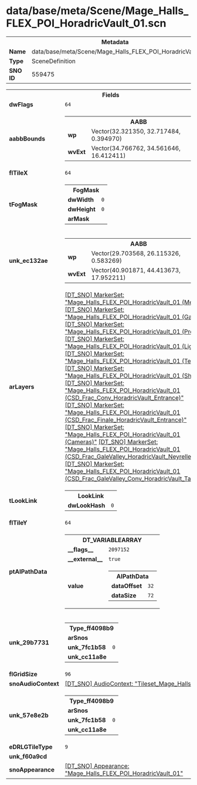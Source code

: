 <h1>data/base/meta/Scene/Mage_Halls_FLEX_POI_HoradricVault_01.scn</h1><table><tr><th colspan="100%">Metadata</th></tr><tr><td><b>Name</b></td><td>data/base/meta/Scene/Mage_Halls_FLEX_POI_HoradricVault_01.scn</td></tr><tr><td><b>Type</b></td><td>SceneDefinition</td></tr><tr><td><b>SNO ID</b></td><td>559475</td></tr></table>

<table><tr><th colspan="100%">Fields</th></tr><tr><td><b>dwFlags</b></td><td><code>64</code></td></tr><tr><td><b>aabbBounds</b></td><td><table><tr><th colspan="100%">AABB</th></tr><tr><td><b>wp</b></td><td>Vector(32.321350, 32.717484, 0.394970)</td></tr><tr><td><b>wvExt</b></td><td>Vector(34.766762, 34.561646, 16.412411)</td></tr></table>

</td></tr><tr><td><b>flTileX</b></td><td><code>64</code></td></tr><tr><td><b>tFogMask</b></td><td><table><tr><th colspan="100%">FogMask</th></tr><tr><td><b>dwWidth</b></td><td><code>0</code></td></tr><tr><td><b>dwHeight</b></td><td><code>0</code></td></tr><tr><td><b>arMask</b></td><td></td></tr></table>

</td></tr><tr><td><b>unk_ec132ae</b></td><td><table><tr><th colspan="100%">AABB</th></tr><tr><td><b>wp</b></td><td>Vector(29.703568, 26.115326, 0.583269)</td></tr><tr><td><b>wvExt</b></td><td>Vector(40.901871, 44.413673, 17.952211)</td></tr></table>

</td></tr><tr><td><b>arLayers</b></td><td><a href="..\MarkerSet\Mage_Halls_FLEX_POI_HoradricVault_01 (Merged).mrk">[DT_SNO] MarkerSet: "Mage_Halls_FLEX_POI_HoradricVault_01 (Merged)"</a>
<a href="..\MarkerSet\Mage_Halls_FLEX_POI_HoradricVault_01 (Game).mrk">[DT_SNO] MarkerSet: "Mage_Halls_FLEX_POI_HoradricVault_01 (Game)"</a>
<a href="..\MarkerSet\Mage_Halls_FLEX_POI_HoradricVault_01 (Props).mrk">[DT_SNO] MarkerSet: "Mage_Halls_FLEX_POI_HoradricVault_01 (Props)"</a>
<a href="..\MarkerSet\Mage_Halls_FLEX_POI_HoradricVault_01 (Lighting).mrk">[DT_SNO] MarkerSet: "Mage_Halls_FLEX_POI_HoradricVault_01 (Lighting)"</a>
<a href="..\MarkerSet\Mage_Halls_FLEX_POI_HoradricVault_01 (Terrain).mrk">[DT_SNO] MarkerSet: "Mage_Halls_FLEX_POI_HoradricVault_01 (Terrain)"</a>
<a href="..\MarkerSet\Mage_Halls_FLEX_POI_HoradricVault_01 (Shared).mrk">[DT_SNO] MarkerSet: "Mage_Halls_FLEX_POI_HoradricVault_01 (Shared)"</a>
<a href="..\MarkerSet\Mage_Halls_FLEX_POI_HoradricVault_01 (CSD_Frac_Conv_HoradricVault_Entrance).mrk">[DT_SNO] MarkerSet: "Mage_Halls_FLEX_POI_HoradricVault_01 (CSD_Frac_Conv_HoradricVault_Entrance)"</a>
<a href="..\MarkerSet\Mage_Halls_FLEX_POI_HoradricVault_01 (CSD_Frac_Finale_HoradricVault_Entrance).mrk">[DT_SNO] MarkerSet: "Mage_Halls_FLEX_POI_HoradricVault_01 (CSD_Frac_Finale_HoradricVault_Entrance)"</a>
<a href="..\MarkerSet\Mage_Halls_FLEX_POI_HoradricVault_01 (Cameras).mrk">[DT_SNO] MarkerSet: "Mage_Halls_FLEX_POI_HoradricVault_01 (Cameras)"</a>
<a href="..\MarkerSet\Mage_Halls_FLEX_POI_HoradricVault_01 (CSD_Frac_GaleValley_HoradricVault_NeyrelleCamp).mrk">[DT_SNO] MarkerSet: "Mage_Halls_FLEX_POI_HoradricVault_01 (CSD_Frac_GaleValley_HoradricVault_NeyrelleCamp)"</a>
<a href="..\MarkerSet\Mage_Halls_FLEX_POI_HoradricVault_01 (CSD_Frac_GaleValley_Conv_HoradricVault_Tables).mrk">[DT_SNO] MarkerSet: "Mage_Halls_FLEX_POI_HoradricVault_01 (CSD_Frac_GaleValley_Conv_HoradricVault_Tables)"</a>
</td></tr><tr><td><b>tLookLink</b></td><td><table><tr><th colspan="100%">LookLink</th></tr><tr><td><b>dwLookHash</b></td><td><code>0</code></td></tr></table>

</td></tr><tr><td><b>flTileY</b></td><td><code>64</code></td></tr><tr><td><b>ptAIPathData</b></td><td><table><tr><th colspan="100%">DT_VARIABLEARRAY</th></tr><tr><td><b>__flags__</b></td><td><code>2097152</code></td></tr><tr><td><b>__external__</b></td><td><code>true</code></td></tr><tr><td><b>value</b></td><td><table><tr><th colspan="100%">AIPathData</th></tr><tr><td><b>dataOffset</b></td><td><code>32</code></td></tr><tr><td><b>dataSize</b></td><td><code>72</code></td></tr></table>

</td></tr></table>

</td></tr><tr><td><b>unk_29b7731</b></td><td><table><tr><th colspan="100%">Type_ff4098b9</th></tr><tr><td><b>arSnos</b></td><td></td></tr><tr><td><b>unk_7fc1b58</b></td><td><code>0</code></td></tr><tr><td><b>unk_cc11a8e</b></td><td></td></tr></table>

</td></tr><tr><td><b>flGridSize</b></td><td><code>96</code></td></tr><tr><td><b>snoAudioContext</b></td><td><a href="..\AudioContext\Tileset_Mage_Halls.auc">[DT_SNO] AudioContext: "Tileset_Mage_Halls"</a></td></tr><tr><td><b>unk_57e8e2b</b></td><td><table><tr><th colspan="100%">Type_ff4098b9</th></tr><tr><td><b>arSnos</b></td><td></td></tr><tr><td><b>unk_7fc1b58</b></td><td><code>0</code></td></tr><tr><td><b>unk_cc11a8e</b></td><td></td></tr></table>

</td></tr><tr><td><b>eDRLGTileType</b></td><td><code>9</code></td></tr><tr><td><b>unk_f60a9cd</b></td><td></td></tr><tr><td><b>snoAppearance</b></td><td><a href="..\Appearance\Mage_Halls_FLEX_POI_HoradricVault_01.app">[DT_SNO] Appearance: "Mage_Halls_FLEX_POI_HoradricVault_01"</a></td></tr></table>


